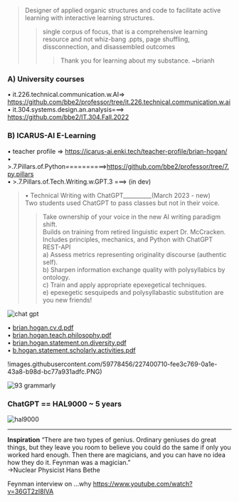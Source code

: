 > Designer of applied organic structures and code to facilitate active learning with interactive learning structures.  
>> single corpus of focus, that is a comprehensive learning resource and not whiz-bang .ppts, page shuffling, dissconnection, and disassembled outcomes  
>>> Thank you for learning about my substance. ~brianh  

### **A) University courses**  
• it.226.technical.communication.w.AI=> https://github.com/bbe2/professor/tree/it.226.technical.communication.w.ai  
• it.304.systems.design.an.analysis===> https://github.com/bbe2/IT.304.Fall.2022  

### **B) ICARUS-AI E-Learning**
• teacher profile => https://icarus-ai.enki.tech/teacher-profile/brian-hogan/  
• >.7.Pillars.of.Python==========>https://github.com/bbe2/professor/tree/7.py.pillars  
• >.7.Pillars.of.Tech.Writing.w.GPT.3  ===> (in dev)  

> • Technical Writing with ChatGPT__________(March 2023  - new)  
> Two students used ChatGPT to pass classes but not in their voice.  
>> Take ownership of your voice in the new AI writing paradigm shift.  
>> Builds on training from retired linguistic expert Dr. McCracken.  
>> Includes principles, mechanics, and Python with ChatGPT REST-API  
a) Assess metrics representing originality discourse (authentic self).  
b) Sharpen information exchange quality with polysyllabics by ontology.  
c) Train and apply appropriate epexegetical techniques.   
e) epexegetic sesquipeds and polysyllabastic substitution are you new friends!  


![chat gpt](https://user-images.githubusercontent.com/59778456/235020914-e6ef0861-d897-46f6-8451-44e32a0964e3.jpeg)  


• [brian.hogan.cv.d.pdf](https://github.com/bbe2/professor/files/11175216/brian.hogan.cv.d.pdf)  
• [brian.hogan.teach.philosophy.pdf](https://github.com/bbe2/professor/files/11175217/brian.hogan.teach.philosophy.pdf)  
• [brian.hogan.statement.on.diversity.pdf](https://github.com/bbe2/professor/files/11175219/brian.hogan.statement.on.diversity.pdf)  
• [b.hogan.statement.scholarly.activities.pdf](https://github.com/bbe2/professor/files/11175222/b.hogan.statement.scholarly.activities.pdf)  


!images.githubusercontent.com/59778456/227400710-fee3c769-0a1e-43a8-b98d-bc77a931adfc.PNG)


![93 grammarly](https://user-images.githubusercontent.com/59778456/225014381-d60a46db-2e43-4f31-a58e-6e238bf13e81.PNG)

### ChatGPT == HAL9000 ~ 5 years 
![hal9000](https://user-images.githubusercontent.com/59778456/218209079-232d8f04-bb9a-4843-a6a1-d8cdf25a19fd.png)


---------------------
**Inspiration**
“There are two types of genius. Ordinary geniuses do great things, but they leave you room to believe you could do the same if only you worked hard enough.  Then there are magicians, and you can have no idea how they do it. Feynman was a magician.”  
->Nuclear Physicist Hans Bethe  
 
Feynman interview on …why  https://www.youtube.com/watch?v=36GT2zI8lVA  


